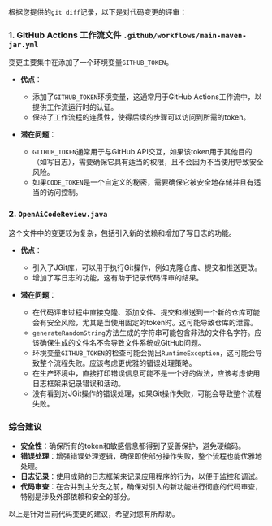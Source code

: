 根据您提供的`git diff`记录，以下是对代码变更的评审：

### 1. GitHub Actions 工作流文件 `.github/workflows/main-maven-jar.yml`

变更主要集中在添加了一个环境变量`GITHUB_TOKEN`。

- **优点**：
  - 添加了`GITHUB_TOKEN`环境变量，这通常用于GitHub Actions工作流中，以提供工作流运行时的认证。
  - 保持了工作流程的连贯性，使得后续的步骤可以访问到所需的token。

- **潜在问题**：
  - `GITHUB_TOKEN`通常用于与GitHub API交互，如果该token用于其他目的（如写日志），需要确保它具有适当的权限，且不会因为不当使用导致安全风险。
  - 如果`CODE_TOKEN`是一个自定义的秘密，需要确保它被安全地存储并且有适当的访问控制。

### 2. `OpenAiCodeReview.java`

这个文件中的变更较为复杂，包括引入新的依赖和增加了写日志的功能。

- **优点**：
  - 引入了JGit库，可以用于执行Git操作，例如克隆仓库、提交和推送更改。
  - 增加了写日志的功能，这有助于记录代码评审的结果。

- **潜在问题**：
  - 在代码评审过程中直接克隆、添加文件、提交和推送到一个新的仓库可能会有安全风险，尤其是当使用固定的token时。这可能导致仓库的泄露。
  - `generateRandomString`方法生成的字符串可能包含非法的文件名字符。应该确保生成的文件名不会导致文件系统或GitHub问题。
  - 环境变量`GITHUB_TOKEN`的检查可能会抛出`RuntimeException`，这可能会导致整个流程失败。应该考虑更优雅的错误处理策略。
  - 在生产环境中，直接打印错误信息可能不是一个好的做法，应该考虑使用日志框架来记录错误和活动。
  - 没有看到对JGit操作的错误处理，如果Git操作失败，可能会导致整个流程失败。
  
### 综合建议

- **安全性**：确保所有的token和敏感信息都得到了妥善保护，避免硬编码。
- **错误处理**：增强错误处理逻辑，确保即使部分操作失败，整个流程也能优雅地处理。
- **日志记录**：使用成熟的日志框架来记录应用程序的行为，以便于监控和调试。
- **代码审查**：在合并到主分支之前，确保对引入的新功能进行彻底的代码审查，特别是涉及外部依赖和安全的部分。

以上是针对当前代码变更的建议，希望对您有所帮助。